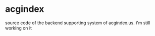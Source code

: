 acgindex
========

source code of the backend supporting system of acgindex.us. i'm still working on it